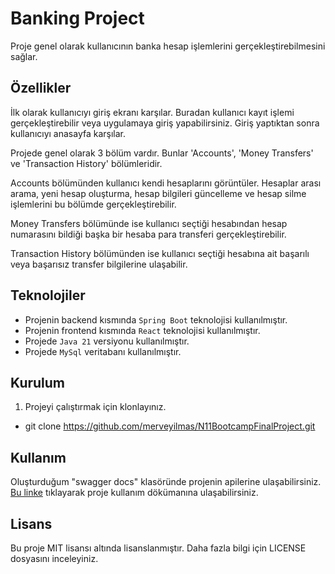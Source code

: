 # Banking Project

Proje genel olarak kullanıcının banka hesap işlemlerini gerçekleştirebilmesini sağlar.

## Özellikler
İlk olarak kullanıcıyı giriş ekranı karşılar. Buradan kullanıcı kayıt işlemi gerçekleştirebilir veya uygulamaya giriş yapabilirsiniz. Giriş yaptıktan sonra kullanıcıyı anasayfa karşılar.

Projede genel olarak 3 bölüm vardır. Bunlar 'Accounts', 'Money Transfers' ve 'Transaction History' bölümleridir.

Accounts bölümünden kullanıcı kendi hesaplarını görüntüler. Hesaplar arası arama, yeni hesap oluşturma, hesap bilgileri güncelleme ve hesap silme işlemlerini bu bölümde gerçekleştirebilir.

Money Transfers bölümünde ise kullanıcı seçtiği hesabından hesap numarasını bildiği başka bir hesaba para transferi gerçekleştirebilir.

Transaction History bölümünden ise kullanıcı seçtiği hesabına ait başarılı veya başarısız transfer bilgilerine ulaşabilir.

## Teknolojiler
* Projenin backend kısmında `Spring Boot` teknolojisi kullanılmıştır.
* Projenin frontend kısmında `React` teknolojisi kullanılmıştır.
* Projede `Java 21` versiyonu kullanılmıştır.
* Projede `MySql` veritabanı kullanılmıştır.

## Kurulum
1. Projeyi çalıştırmak için klonlayınız.
 - git clone https://github.com/merveyilmas/N11BootcampFinalProject.git

## Kullanım
Oluşturduğum "swagger docs" klasöründe projenin apilerine ulaşabilirsiniz. 
[Bu linke](https://drive.google.com/file/d/1l8ojWyygxOSZ9cgfM5i6eNv9YEiBwUcZ/view?usp=sharing) tıklayarak proje kullanım dökümanına ulaşabilirsiniz.

## Lisans
Bu proje MIT lisansı altında lisanslanmıştır. Daha fazla bilgi için LICENSE dosyasını inceleyiniz.
